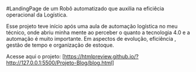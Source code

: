 #LandingPage de um Robô automatizado que auxilia na eficiêcia operacional da Logística.

Esse projeto teve início após uma aula de automação logística no meu técnico, onde abriu minha mente ao perceber o quanto a
tecnologia 4.0 e a automação é muito importante. Em aspectos de evolução, eficiência , gestão de tempo e organização de estoque.

Acesse aqui o projeto: [https://htmlpreview.github.io/?http://127.0.0.1:5500/Projeto-Blog/blog.html]
